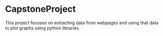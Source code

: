 # CapstoneProject
This project focuses on extracting data from webpages and using that data to plot graphs using python libraries. 
